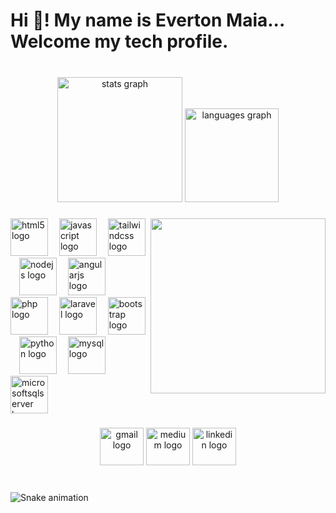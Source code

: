 <h1 align="left">
  Hi 👋! My name is Everton Maia... 
  Welcome my tech profile.
</h1>

###

<br clear="both">

<div align="center">
  <img src="https://github-readme-stats.vercel.app/api?username=TomMaiaGIt&hide_title=false&hide_rank=false&show_icons=true&include_all_commits=true&count_private=true&disable_animations=false&theme=github_dark&locale=en&hide_border=true" height="200" alt="stats graph"  />
  <img src="https://github-readme-stats.vercel.app/api/top-langs?username=TomMaiaGIt&locale=en&hide_title=false&layout=compact&card_width=320&langs_count=5&theme=github_dark&hide_border=true" height="150" alt="languages graph"  />
</div>

###

<img align="right" height="280" src="https://media1.giphy.com/media/v1.Y2lkPTc5MGI3NjExamc4dXcwcWxkcXd5d3RkamlqaHRyMXZzNHExMWJjdWdwY2ttN3gzMiZlcD12MV9pbnRlcm5hbF9naWZfYnlfaWQmY3Q9Zw/2IudUHdI075HL02Pkk/giphy.webp"  />

###

<div align="left">
  <img src="https://cdn.simpleicons.org/html5/E34F26" height="60" alt="html5 logo"  />
  <img width="10" />
  <img src="https://skillicons.dev/icons?i=js" height="60" alt="javascript logo"  />
  <img width="10" />
  <img src="https://cdn.simpleicons.org/tailwindcss/06B6D4" height="60" alt="tailwindcss logo"  />
  <img width="10" />
  <img src="https://cdn.simpleicons.org/nodedotjs/339933" height="60" alt="nodejs logo"  />
  <img width="10" />
  <img src="https://cdn.jsdelivr.net/gh/devicons/devicon/icons/angularjs/angularjs-original.svg" height="60" alt="angularjs logo"  />
  <img width="10" />
  <img src="https://cdn.jsdelivr.net/gh/devicons/devicon/icons/php/php-original.svg" height="60" alt="php logo"  />
  <img width="10" />
  <img src="https://cdn.jsdelivr.net/gh/devicons/devicon/icons/laravel/laravel-original.svg" height="60" alt="laravel logo"  />
  <img width="10" />
  <img src="https://skillicons.dev/icons?i=bootstrap" height="60" alt="bootstrap logo"  />
  <img width="10" />
  <img src="https://cdn.jsdelivr.net/gh/devicons/devicon/icons/python/python-original.svg" height="60" alt="python logo"  />
  <img width="10" />
  <img src="https://cdn.jsdelivr.net/gh/devicons/devicon/icons/mysql/mysql-original.svg" height="60" alt="mysql logo"  />
  <img width="10" />
  <img src="https://cdn.jsdelivr.net/gh/devicons/devicon/icons/microsoftsqlserver/microsoftsqlserver-plain.svg" height="60" alt="microsoftsqlserver logo"  />
</div>

###

<div align="center">
  <img src="https://raw.githubusercontent.com/maurodesouza/profile-readme-generator/master/src/assets/icons/social/gmail/default.svg" width="70" height="60" alt="gmail logo"  />
  <img src="https://raw.githubusercontent.com/maurodesouza/profile-readme-generator/master/src/assets/icons/social/medium/default.svg" width="70" height="60" alt="medium logo"  />
  <img src="https://raw.githubusercontent.com/maurodesouza/profile-readme-generator/master/src/assets/icons/social/linkedin/default.svg" width="70" height="60" alt="linkedin logo"  />
</div>

###

<br clear="both">

<img src="https://raw.githubusercontent.com/TomMaiaGIt/TomMaiaGIt/output/snake.svg" alt="Snake animation" />

###
